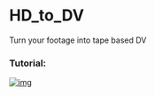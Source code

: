 # HD_to_DV
Turn your footage into tape based DV

### Tutorial:
[![img](https://img.youtube.com/vi/wl_WrKfJp1E/0.jpg)](https://youtu.be/wl_WrKfJp1E)
